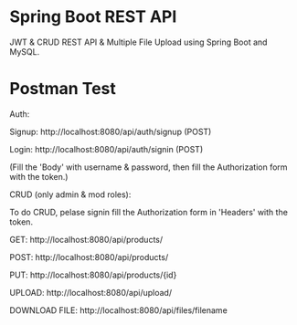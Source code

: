 # Spring Boot REST API

JWT & CRUD REST API & Multiple File Upload using Spring Boot and MySQL. 

# Postman Test

Auth:

Signup: http://localhost:8080/api/auth/signup (POST)

Login: http://localhost:8080/api/auth/signin (POST)

(Fill the 'Body' with username & password, then fill the Authorization form with the token.)
 
CRUD (only admin & mod roles):

To do CRUD, pelase signin fill the Authorization form in 'Headers' with the token.

GET: http://localhost:8080/api/products/

POST: http://localhost:8080/api/products/

PUT: http://localhost:8080/api/products/{id}

UPLOAD: http://localhost:8080/api/upload/

DOWNLOAD FILE: http://localhost:8080/api/files/filename


        


